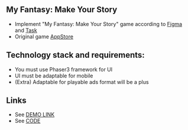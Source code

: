 ## My Fantasy: Make Your Story
- Implement "My Fantasy: Make Your Story" game according to [Figma](https://www.figma.com/file/yDojHDNdQde7hqAFBEdxEa/playable-ads_for-TZ?node-id=282%3A1167) and [Task](https://docs.google.com/document/d/1QWjj0WvAkb-Ln1sNmAHZGCQeia26qBwt3gr6HL4vkvE/edit#heading=h.9r1l6cr9aw7e) 
- Original game [AppStore](https://apps.apple.com/us/app/id1491717191)

## Technology stack and requirements:
- You must use ​Phaser3 framework​ for UI
- UI must be adaptable for mobile	
- (Extra) Adaptable for playable ads format will be a plus 

## Links
- See [DEMO LINK](https://yegorkochetkov.github.io/test-task-phaser3)
- See [CODE](https://github.com/YegorKochetkov/test-task-phaser3)

